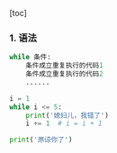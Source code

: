 [toc]

### 1. 语法

```python
while 条件:
    条件成立重复执行的代码1
    条件成立重复执行的代码2
    ......
```

```python
i = 1
while i <= 5:
    print('媳妇儿，我错了')
    i += 1  # i = i + 1

print('原谅你了')
```

